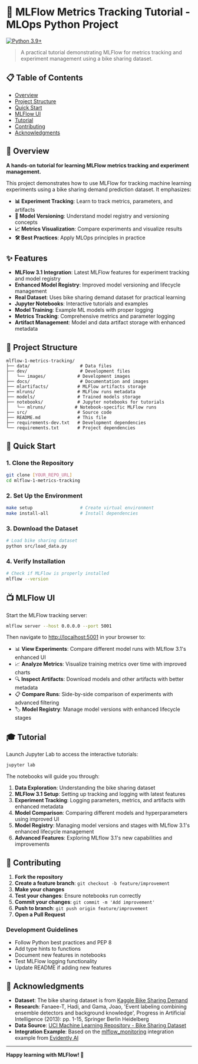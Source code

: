 # 🚀 MLFlow Metrics Tracking Tutorial - MLOps Python Project

[![Python 3.9+](https://img.shields.io/badge/python-3.9+-blue.svg)](https://www.python.org/downloads/)

> A practical tutorial demonstrating MLFlow for metrics tracking and experiment management using a bike sharing dataset.

## 📋 Table of Contents

- [Overview](#-overview)
- [Project Structure](#-project-structure)
- [Quick Start](#-quick-start)
- [MLFlow UI](#-mlflow-ui)
- [Tutorial](#-tutorial)
- [Contributing](#-contributing)
- [Acknowledgments](#-acknowledgments)

## 🎯 Overview

**A hands-on tutorial for learning MLFlow metrics tracking and experiment management.**

This project demonstrates how to use MLFlow for tracking machine learning experiments using a bike sharing demand prediction dataset. It emphasizes:

- **📊 Experiment Tracking**: Learn to track metrics, parameters, and artifacts
- **🔄 Model Versioning**: Understand model registry and versioning concepts
- **📈 Metrics Visualization**: Compare experiments and visualize results
- **🛠️ Best Practices**: Apply MLOps principles in practice

## ✨ Features

- **MLFlow 3.1 Integration**: Latest MLFlow features for experiment tracking and model registry
- **Enhanced Model Registry**: Improved model versioning and lifecycle management
- **Real Dataset**: Uses bike sharing demand dataset for practical learning
- **Jupyter Notebooks**: Interactive tutorials and examples
- **Model Training**: Example ML models with proper logging
- **Metrics Tracking**: Comprehensive metrics and parameter logging
- **Artifact Management**: Model and data artifact storage with enhanced metadata

## 📂 Project Structure

```text
mlflow-1-metrics-tracking/
├── data/                   # Data files
├── dev/                    # Development files
│   └── images/            # Development images
├── docs/                   # Documentation and images
├── mlartifacts/           # MLFlow artifacts storage
├── mlruns/                # MLFlow runs metadata
├── models/                # Trained models storage
├── notebooks/             # Jupyter notebooks for tutorials
│   └── mlruns/           # Notebook-specific MLFlow runs
├── src/                   # Source code
├── README.md              # This file
├── requirements-dev.txt   # Development dependencies
└── requirements.txt       # Project dependencies
```

## 🚀 Quick Start

### 1. Clone the Repository

```bash
git clone [YOUR_REPO_URL]
cd mlflow-1-metrics-tracking
```

### 2. Set Up the Environment

```bash
make setup                  # Create virtual environment
make install-all            # Install dependencies
```

### 3. Download the Dataset

```bash
# Load bike sharing dataset
python src/load_data.py
```

### 4. Verify Installation

```bash
# Check if MLFlow is properly installed
mlflow --version
```

## 📺 MLFlow UI

Start the MLFlow tracking server:

```bash
mlflow server --host 0.0.0.0 --port 5001
```

Then navigate to [http://localhost:5001](http://localhost:5001) in your browser to:

- 📊 **View Experiments**: Compare different model runs with MLflow 3.1's enhanced UI
- 📈 **Analyze Metrics**: Visualize training metrics over time with improved charts
- 🔍 **Inspect Artifacts**: Download models and other artifacts with better metadata
- 📋 **Compare Runs**: Side-by-side comparison of experiments with advanced filtering
- 🏷️ **Model Registry**: Manage model versions with enhanced lifecycle stages

## 🎓 Tutorial

Launch Jupyter Lab to access the interactive tutorials:

```bash
jupyter lab
```

The notebooks will guide you through:

1. **Data Exploration**: Understanding the bike sharing dataset
2. **MLFlow 3.1 Setup**: Setting up tracking and logging with latest features
3. **Experiment Tracking**: Logging parameters, metrics, and artifacts with enhanced metadata
4. **Model Comparison**: Comparing different models and hyperparameters using improved UI
5. **Model Registry**: Managing model versions and stages with MLflow 3.1's enhanced lifecycle management
6. **Advanced Features**: Exploring MLflow 3.1's new capabilities and improvements

## 🤝 Contributing

1. **Fork the repository**
2. **Create a feature branch**: `git checkout -b feature/improvement`
3. **Make your changes**
4. **Test your changes**: Ensure notebooks run correctly
5. **Commit your changes**: `git commit -m 'Add improvement'`
6. **Push to branch**: `git push origin feature/improvement`
7. **Open a Pull Request**

### Development Guidelines

- Follow Python best practices and PEP 8
- Add type hints to functions
- Document new features in notebooks
- Test MLFlow logging functionality
- Update README if adding new features

## 🙏 Acknowledgments

- **Dataset**: The bike sharing dataset is from [Kaggle Bike Sharing Demand](https://www.kaggle.com/c/bike-sharing-demand/data)
- **Research**: Fanaee-T, Hadi, and Gama, Joao, 'Event labeling combining ensemble detectors and background knowledge', Progress in Artificial Intelligence (2013): pp. 1-15, Springer Berlin Heidelberg
- **Data Source**: [UCI Machine Learning Repository - Bike Sharing Dataset](https://archive.ics.uci.edu/ml/datasets/bike+sharing+dataset)
- **Integration Example**: Based on the [mlflow_monitoring](https://github.com/evidentlyai/evidently/tree/main/examples/integrations/mlflow_monitoring) integration example from [Evidently AI](https://www.evidentlyai.com/)

---

**Happy learning with MLFlow! 🎉**
